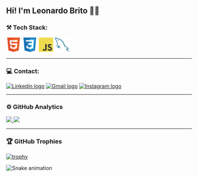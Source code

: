 ## Hi! I'm Leonardo Brito 👨‍💻

### ⚒️ Tech Stack:

<div>
    <img alt="HTML5 icon" height="40" width="40" src="https://raw.githubusercontent.com/devicons/devicon/master/icons/html5/html5-original.svg" />
    <img alt="CSS3 icon" height="40" width="40" src="https://raw.githubusercontent.com/devicons/devicon/master/icons/css3/css3-original.svg" />
    <img alt="JavaScript icon" height="40" width="40" src="https://raw.githubusercontent.com/devicons/devicon/master/icons/javascript/javascript-original.svg" />
    <img alt="MySQL icon" height="40" width="40" src="https://raw.githubusercontent.com/devicons/devicon/master/icons/mysql/mysql-original.svg" />
</div>

---

### 💻 Contact:

<div>
    <a href="https://www.linkedin.com/in/leonardo-brito-de-oliveira/" target="_blank"><img alt ="Linkedin logo" src="https://img.shields.io/badge/LinkedIn-0077B5?style=for-the-badge&logo=linkedin&logoColor=white"></a>
    <a href="mailto:leonardo70177@gmail.com" target="_blank"><img alt ="Gmail logo" src="https://img.shields.io/badge/Gmail-D14836?style=for-the-badge&logo=gmail&logoColor=white"/></a>
    <a href="https://www.instagram.com/leozito.jpg/" target="_blank"><img alt ="Instagram logo" src="https://img.shields.io/badge/Instagram-E4405F?style=for-the-badge&logo=instagram&logoColor=white"/></a>    
</div>

---

### ⚙️ GitHub Analytics

<div>
    <a href="https://github.com/leobr1t0">
       <img height="145em" src="https://github-readme-stats.vercel.app/api?username=leobr1t0&show_icons=true&theme=tokyonight">
       <img height="145em" src="https://github-readme-stats.vercel.app/api/top-langs/?username=leobr1t0&theme=tokyonight&layout=compact&langs_count=8">
    </a>
</div>

---

### 🏆 GitHub Trophies

[![trophy](https://github-profile-trophy.vercel.app/?username=leobr1t0)](https://github.com/leobr1t0/github-profile-trophy)


![Snake animation](https://github.com/leobr1t0/leobr1t0/blob/output/github-contribution-grid-snake.svg)


<!--
**leobr1t0/leobr1t0** is a ✨ _special_ ✨ repository because its `README.md` (this file) appears on your GitHub profile.

Here are some ideas to get you started:

- 🔭 I’m currently working on ...
- 🌱 I’m currently learning ...
- 👯 I’m looking to collaborate on ...
- 🤔 I’m looking for help with ...
- 💬 Ask me about ...
- 📫 How to reach me: ...
- 😄 Pronouns: ...
- ⚡ Fun fact: ...
-->
